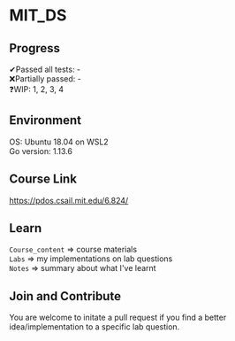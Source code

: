 # MIT_DS

## Progress
✔Passed all tests: -\
❌Partially passed: -\
❓WIP: 1, 2, 3, 4

## Environment
OS: Ubuntu 18.04 on WSL2\
Go version: 1.13.6

## Course Link
https://pdos.csail.mit.edu/6.824/

## Learn
`Course_content` => course materials\
`Labs` => my implementations on lab questions\
`Notes` => summary about what I've learnt

## Join and Contribute
You are welcome to initate a pull request if you find a better idea/implementation to a specific lab question.